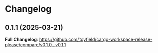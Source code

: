 # Changelog

## 0.1.1 (2025-03-21)

**Full Changelog**: https://github.com/toyfield/cargo-workspace-release-please/compare/v0.1.0...v0.1.1
